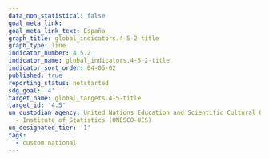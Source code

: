 ```yaml
---
data_non_statistical: false
goal_meta_link: 
goal_meta_link_text: España
graph_title: global_indicators.4-5-2-title
graph_type: line
indicator_number: 4.5.2
indicator_name: global_indicators.4-5-2-title
indicator_sort_order: 04-05-02
published: true
reporting_status: notstarted
sdg_goal: '4'
target_name: global_targets.4-5-title
target_id: '4.5'
un_custodian_agency: United Nations Education and Scientific Cultural Organisation
  - Institute of Statistics (UNESCO-UIS)
un_designated_tier: '1'
tags:
  - custom.national
---
```

